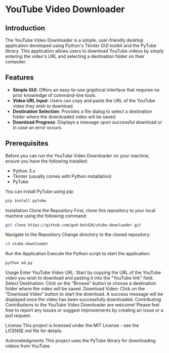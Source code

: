 # YouTube Video Downloader

## Introduction
The YouTube Video Downloader is a simple, user-friendly desktop application developed using Python's Tkinter GUI toolkit and the PyTube library. This application allows users to download YouTube videos by simply entering the video's URL and selecting a destination folder on their computer.

## Features
- **Simple GUI**: Offers an easy-to-use graphical interface that requires no prior knowledge of command-line tools.
- **Video URL Input**: Users can copy and paste the URL of the YouTube video they wish to download.
- **Destination Selection**: Provides a file dialog to select a destination folder where the downloaded video will be saved.
- **Download Progress**: Displays a message upon successful download or in case an error occurs.

## Prerequisites
Before you can run the YouTube Video Downloader on your machine, ensure you have the following installed:
- Python 3.x
- Tkinter (usually comes with Python installation)
- PyTube

You can install PyTube using pip:
```bash
pip install pytube
```
Installation
Clone the Repository
First, clone this repository to your local machine using the following command:
```bash
git clone https://github.com/god-bot420/utube-downloader.git

```
Navigate to the Repository
Change directory to the cloned repository:
```bash
cd utube-downloader
```
Run the Application
Execute the Python script to start the application:
```bash
python ad.py
```
Usage
Enter YouTube Video URL: Start by copying the URL of the YouTube video you wish to download and pasting it into the "YouTube link" field.
Select Destination: Click on the "Browse" button to choose a destination folder where the video will be saved.
Download Video: Click on the "Download Video" button to start the download. A success message will be displayed once the video has been successfully downloaded.
Contributing
Contributions to the YouTube Video Downloader are welcome! Please feel free to report any issues or suggest improvements by creating an issue or a pull request.

License
This project is licensed under the MIT License - see the LICENSE.md file for details.

Acknowledgments
This project uses the PyTube library for downloading videos from YouTube.

